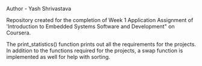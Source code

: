 Author - Yash Shrivastava

Repository created for the completion of Week 1 Application Assignment of 'Introduction to Embedded Systems Software and Development" on Coursera.

The print_statistics() function prints out all the requirements for the projects. In addition to the functions required for the projects, a swap function is implemented as well for help with sorting. 
